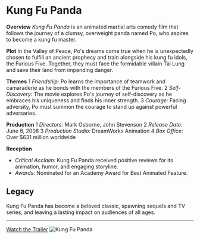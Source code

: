 # Kung Fu Panda

**Overview**
*Kung Fu Panda* is an animated martial arts comedy film that follows the journey of a clumsy, overweight panda named Po,
who aspires to become a kung fu master.

**Plot**
In the Valley of Peace, Po's dreams come true when he is unexpectedly chosen to fulfill an ancient prophecy and train alongside 
his kung fu idols, the Furious Five. Together, they must face the formidable villain Tai Lung and save their land from impending danger.

**Themes**
1 *Friendship:* Po learns the importance of teamwork and camaraderie as he bonds with the members of the Furious Five.
2 *Self-Discovery:* The movie explores Po's journey of self-discovery as he embraces his uniqueness and finds his inner strength.
3 *Courage:* Facing adversity, Po must summon the courage to stand up against powerful adversaries.

**Production**
1 *Directors:* Mark Osborne, John Stevenson
2 *Release Date:* June 6, 2008
3 *Production Studio:* DreamWorks Animation
4 *Box Office:* Over $631 million worldwide

**Reception**
- *Critical Acclaim:* Kung Fu Panda received positive reviews for its animation, humor, and engaging storyline.
- *Awards:* Nominated for an Academy Award for Best Animated Feature.

## Legacy
Kung Fu Panda has become a beloved classic, spawning sequels and TV series, and leaving a lasting impact on audiences of all ages.

---
[Watch the Trailer](https://www.example.com)
![Kung Fu Panda](kungfupanda.png)
